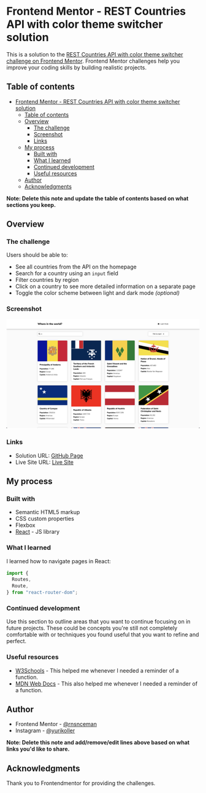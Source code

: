 # Frontend Mentor - REST Countries API with color theme switcher solution

This is a solution to the [REST Countries API with color theme switcher challenge on Frontend Mentor](https://www.frontendmentor.io/challenges/rest-countries-api-with-color-theme-switcher-5cacc469fec04111f7b848ca). Frontend Mentor challenges help you improve your coding skills by building realistic projects. 

## Table of contents

- [Frontend Mentor - REST Countries API with color theme switcher solution](#frontend-mentor---rest-countries-api-with-color-theme-switcher-solution)
  - [Table of contents](#table-of-contents)
  - [Overview](#overview)
    - [The challenge](#the-challenge)
    - [Screenshot](#screenshot)
    - [Links](#links)
  - [My process](#my-process)
    - [Built with](#built-with)
    - [What I learned](#what-i-learned)
    - [Continued development](#continued-development)
    - [Useful resources](#useful-resources)
  - [Author](#author)
  - [Acknowledgments](#acknowledgments)

**Note: Delete this note and update the table of contents based on what sections you keep.**

## Overview

### The challenge

Users should be able to:

- See all countries from the API on the homepage
- Search for a country using an `input` field
- Filter countries by region
- Click on a country to see more detailed information on a separate page
- Toggle the color scheme between light and dark mode *(optional)*

### Screenshot

![](preview.png)

### Links

- Solution URL: [GitHub Page](https://github.com/rnsnceman/Countries-API)
- Live Site URL: [Live Site](https://rnsnceman.github.io/Countries-API/#/)

## My process

### Built with

- Semantic HTML5 markup
- CSS custom properties
- Flexbox
- [React](https://reactjs.org/) - JS library

### What I learned

I learned how to navigate pages in React:

```js
import {
  Routes,
  Route,
} from "react-router-dom";
```

### Continued development

Use this section to outline areas that you want to continue focusing on in future projects. These could be concepts you're still not completely comfortable with or techniques you found useful that you want to refine and perfect.


### Useful resources

- [W3Schools](https://www.w3schools.com/) - This helped me whenever I needed a reminder of a function.
- [MDN Web Docs](https://developer.mozilla.org/) - This also helped me whenever I needed a reminder of a function.


## Author

- Frontend Mentor - [@rnsnceman](https://www.frontendmentor.io/profile/rnsnceman)
- Instagram - [@yurikoller](https://www.instagram.com/yurikoller)

**Note: Delete this note and add/remove/edit lines above based on what links you'd like to share.**

## Acknowledgments

Thank you to Frontendmentor for providing the challenges.